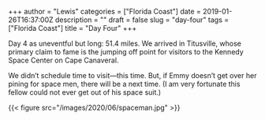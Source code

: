 +++
author = "Lewis"
categories = ["Florida Coast"]
date = 2019-01-26T16:37:00Z
description = ""
draft = false
slug = "day-four"
tags = ["Florida Coast"]
title = "Day Four"
+++


Day 4 as uneventful but long: 51.4 miles.  We arrived in Titusville, whose primary claim to fame is the jumping off point for visitors to the Kennedy Space Center on Cape Canaveral.

We didn’t schedule time to visit—this time.  But, if Emmy doesn’t get over her pining for space men, there will be a next time.  (I am very fortunate this fellow could not ever get out of his space suit.)

{{< figure src="/images/2020/06/spaceman.jpg" >}}



